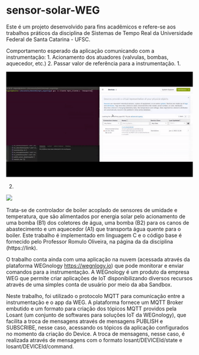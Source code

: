 # sensor-solar-WEG

Este é um projeto desenvolvido para fins acadêmicos e refere-se aos trabalhos práticos da disciplina de Sistemas de Tempo Real da Universidade Federal de Santa Catarina - UFSC.

Comportamento esperado da aplicação comunicando com a instrumentação: 1. Acionamento dos atuadores (valvulas, bombas, aquecedor, etc.) 2. Passar valor de referência para a instrumentação.
1.

<img src="https://github.com/miguelneto0/sensor-solar-WEG/blob/main/sensor-boiler_part1.gif" width=650>

2.

<img src="https://github.com/miguelneto0/sensor-solar-WEG/blob/main/sensor-boiler_part2.gif" width=650>

Trata-se de controlador de boiler acoplado de sensores de umidade e temperatura, que são alimentados por energia solar pelo acionamento de uma bomba (B1) dos coletores de água, uma bomba (B2) para os canos de abastecimento e um aquecedor (A1) que transporta água quente para o boiler. Este trabalho é implementado em linguagem C e o código base é fornecido pelo Professor Romulo Oliveira, na página da da disciplina (https://link). 

O trabalho conta ainda com uma aplicação na nuvem (acessada através da plataforma WEGnology https://wegnlogy.io) que pode monitorar e enviar comandos para a instrumentação. A WEGnology é um produto da empresa WEG que permite criar aplicações de IoT disponibilizando diversos recursos através de uma simples conta de usuário por meio da aba Sandbox.

Neste trabalho, foi utilizado o protocolo MQTT para comunicação entre a instrumentação e o app da WEG. A plataforma fornece um MQTT Broker embutido e um formato para criação dos tópicos MQTT providos pela Losant (um conjunto de softwares para soluções IoT da WEGnology), que facilita a troca de mensagens através de mensagens PUBLISH e SUBSCRIBE, nesse caso, acessando os tópicos da aplicação configurados no momento da criação do Device. A troca de mensagens, nesse caso, é realizada através de mensagens com o formato losant/DEVICEId/state e losant/DEVICEId/command.
